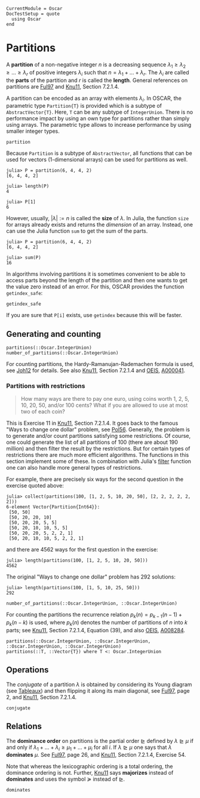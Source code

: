 ```@meta
CurrentModule = Oscar
DocTestSetup = quote
  using Oscar
end
```

# Partitions

A **partition** of a non-negative integer $n$ is a decreasing sequence $\lambda_1 \geq \lambda_2\geq \dots \geq \lambda_r$ of positive integers $\lambda_i$ such that $n = \lambda_1 + \dots + \lambda_r$.
The $\lambda_i$ are called the **parts** of the partition and $r$ is called the **length**.
General references on partitions are [Ful97](@cite) and [Knu11](@cite), Section 7.2.1.4.

A partition can be encoded as an array with elements $\lambda_i$.
In OSCAR, the parametric type `Partition{T}` is provided which is a subtype of `AbstractVector{T}`.
Here, `T` can be any subtype of `IntegerUnion`.
There is no performance impact by using an own type for partitions rather than simply using arrays.
The parametric type allows to increase performance by using smaller integer types.

```@docs
partition
```
Because `Partition` is a subtype of `AbstractVector`, all functions that can be used for vectors (1-dimensional arrays) can be used for partitions as well.
```jldoctest
julia> P = partition(6, 4, 4, 2)
[6, 4, 4, 2]

julia> length(P)
4

julia> P[1]
6
```
However, usually, $|\lambda| := n$ is called the **size** of $\lambda$.
In Julia, the function `size` for arrays already exists and returns the *dimension* of an array.
Instead, one can use the Julia function `sum` to get the sum of the parts.
```jldoctest
julia> P = partition(6, 4, 4, 2)
[6, 4, 4, 2]

julia> sum(P)
16
```

In algorithms involving partitions it is sometimes convenient to be able to access parts
beyond the length of the partition and then one wants to get the value zero instead of an
error. For this, OSCAR provides the function `getindex_safe`:
```@docs
getindex_safe
```
If you are sure that `P[i]` exists, use `getindex` because this will be faster.

## Generating and counting

```@docs
partitions(::Oscar.IntegerUnion)
number_of_partitions(::Oscar.IntegerUnion)
```
For counting partitions, the Hardy-Ramanujan-Rademachen formula is used, see [Joh12](@cite) for details.
See also [Knu11](@cite), Section 7.2.1.4 and [OEIS](@cite), [A000041](https://oeis.org/A000041).

### Partitions with restrictions
> How many ways are there to pay one euro, using coins worth 1, 2, 5, 10, 20, 50, and/or 100
> cents? What if you are allowed to use at most two of each coin?

This is Exercise 11 in [Knu11](@cite), Section 7.2.1.4. It goes back to the famous
"Ways to change one dollar" problem, see [Pol56](@cite). Generally, the problem is to
generate and/or count partitions satisfying some restrictions. Of course, one could generate
the list of all partitions of 100 (there are about 190 million) and then filter the result
by the restrictions. But for certain types of restrictions there are much more efficient
algorithms. The functions in this section implement some of these. In combination with
Julia's [filter](https://docs.julialang.org/en/v1/base/collections/#Base.filter) function
one can also handle more general types of restrictions.

For example, there are precisely six ways for the second question in the exercise quoted
above:
```jldoctest
julia> collect(partitions(100, [1, 2, 5, 10, 20, 50], [2, 2, 2, 2, 2, 2]))
6-element Vector{Partition{Int64}}:
 [50, 50]
 [50, 20, 20, 10]
 [50, 20, 20, 5, 5]
 [50, 20, 10, 10, 5, 5]
 [50, 20, 20, 5, 2, 2, 1]
 [50, 20, 10, 10, 5, 2, 2, 1]
```
and there are 4562 ways for the first question in the exercise:
```jldoctest
julia> length(partitions(100, [1, 2, 5, 10, 20, 50]))
4562
```
The original "Ways to change one dollar" problem has 292 solutions:
```jldoctest
julia> length(partitions(100, [1, 5, 10, 25, 50]))
292
```
```@docs
number_of_partitions(::Oscar.IntegerUnion, ::Oscar.IntegerUnion)
```
For counting the partitions the recurrence relation $p_k(n) = p_{k - 1}(n - 1) + p_k(n - k)$ is used, where $p_k(n)$ denotes the number of partitions of $n$ into $k$ parts; see [Knu11](@cite), Section
7.2.1.4, Equation (39), and also [OEIS](@cite), [A008284](https://oeis.org/A008284).

```@docs
partitions(::Oscar.IntegerUnion, ::Oscar.IntegerUnion, ::Oscar.IntegerUnion, ::Oscar.IntegerUnion)
partitions(::T, ::Vector{T}) where T <: Oscar.IntegerUnion
```

## Operations

The *conjugate* of a partition $\lambda$ is obtained by considering its Young diagram
(see [Tableaux](@ref)) and then flipping it along its main diagonal, see [Ful97](@cite), page 2, and [Knu11](@cite), Section 7.2.1.4.
```@docs
conjugate
```

## Relations

The **dominance order** on partitions is the partial order $\trianglerighteq$ defined by $\lambda \trianglerighteq\mu$ if and only if $\lambda_1 + \dots + \lambda_i \geq \mu_1 + \dots + \mu_i$ for all $i$.
If $\lambda\trianglerighteq\mu$ one says that $\lambda$ **dominates** $\mu$.
See [Ful97](@cite), page 26, and [Knu11](@cite), Section 7.2.1.4, Exercise 54.

Note that whereas the lexicographic ordering is a total ordering, the dominance ordering is not.
Further, [Knu11](@cite) says **majorizes** instead of **dominates** and uses the symbol $\succeq$ instead of $\trianglerighteq$.
```@docs
dominates
```
